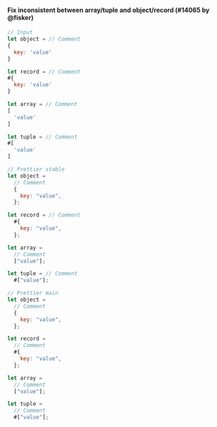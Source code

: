 #### Fix inconsistent between array/tuple and object/record (#14065 by @fisker)

<!-- prettier-ignore -->
```jsx
// Input
let object = // Comment
{
  key: 'value'
}

let record = // Comment
#{
  key: 'value'
}

let array = // Comment
[
  'value'
]

let tuple = // Comment
#[
  'value'
]

// Prettier stable
let object =
  // Comment
  {
    key: "value",
  };

let record = // Comment
  #{
    key: "value",
  };

let array =
  // Comment
  ["value"];

let tuple = // Comment
  #["value"];

// Prettier main
let object =
  // Comment
  {
    key: "value",
  };

let record =
  // Comment
  #{
    key: "value",
  };

let array =
  // Comment
  ["value"];

let tuple =
  // Comment
  #["value"];
```

